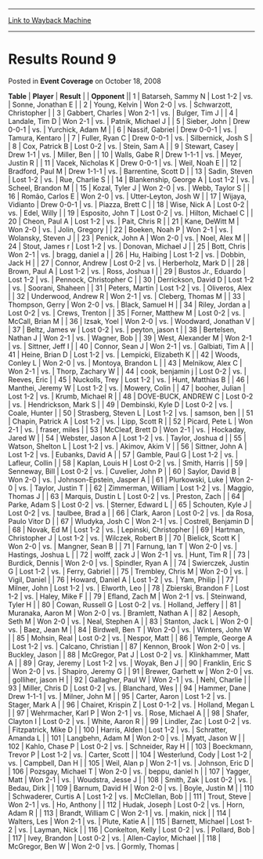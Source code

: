 
---
[Link to Wayback Machine](https://web.archive.org/web/20220819041355/https://magic.wizards.com/en/articles/archive/event-coverage/results-round-9-2008-10-18-0)

[_metadata_:description]:- "TablePlayerResult Opponent 1Batarseh, Sammy NLost 1-2vs.Sonne, Jonathan E 2Young, KelvinWon 2-0vs.Schwarzott, Christopher 3Gabbert, CharlesWon 2-1vs.Bulger, Tim J 4Landale, Tim DWon 2-1vs.Patnik, Michael J 5Sieber, JohnDrew 0-0-1vs.Yurchick, Adam M 6Nassif, GabrielDrew 0-0-1vs.Tamura, Kentaro 7Fuller, Ryan CDrew 0-0-1vs.Silbernick, Josh S 8Cox, Patrick BLost 0-2vs.Stein, Sam A"
[_metadata_:generator]:- "Drupal 7 (http://drupal.org)"
[_metadata_:node]:- "459111"
[_metadata_:publish_date]:- "2008-10-18"
[_metadata_:source]:- "div-main-content"
[_metadata_:title]:- "Results Round 9"
[_metadata_:wayback_capture_timestamp]:- "2022-08-19 04:13:55"
[_metadata_:wayback_raw_url]:- "https://web.archive.org/web/20220819041355id_/https://magic.wizards.com/en/articles/archive/event-coverage/results-round-9-2008-10-18-0"
[_metadata_:wayback_url]:- "https://magic.wizards.com/en/articles/archive/event-coverage/results-round-9-2008-10-18-0"
---


Results Round 9
===============



 Posted in **Event Coverage**
 on October 18, 2008 












 **Table** | **Player** | **Result** |  | **Opponent** ||  1 | Batarseh, Sammy N | Lost 1-2 | vs. | Sonne, Jonathan E |
|  2 | Young, Kelvin | Won 2-0 | vs. | Schwarzott, Christopher |
|  3 | Gabbert, Charles | Won 2-1 | vs. | Bulger, Tim J |
|  4 | Landale, Tim D | Won 2-1 | vs. | Patnik, Michael J |
|  5 | Sieber, John | Drew 0-0-1 | vs. | Yurchick, Adam M |
|  6 | Nassif, Gabriel | Drew 0-0-1 | vs. | Tamura, Kentaro |
|  7 | Fuller, Ryan C | Drew 0-0-1 | vs. | Silbernick, Josh S |
|  8 | Cox, Patrick B | Lost 0-2 | vs. | Stein, Sam A |
|  9 | Stewart, Casey | Drew 1-1 | vs. | Miller, Ben |
|  10 | Walls, Gabe R | Drew 1-1-1 | vs. | Meyer, Justin R |
|  11 | Vacek, Nicholas K | Drew 0-0-1 | vs. | Weil, Noah E |
|  12 | Bradford, Paul M | Drew 1-1-1 | vs. | Barrentine, Scott D |
|  13 | Sadin, Steven | Lost 1-2 | vs. | Rue, Charlie S |
|  14 | Blankenship, George A | Lost 1-2 | vs. | Scheel, Brandon M |
|  15 | Kozal, Tyler J | Won 2-0 | vs. | Webb, Taylor S |
|  16 | Romão, Carlos E | Won 2-0 | vs. | Utter-Leyton, Josh W |
|  17 | Wijaya, Vidianto | Drew 0-0-1 | vs. | Piazza, Brett C |
|  18 | Wise, Nick A | Lost 0-2 | vs. | Edel, Willy |
|  19 | Esposito, John T | Lost 0-2 | vs. | Hilton, Michael C |
|  20 | Cheon, Paul A | Lost 1-2 | vs. | Pait, Chris R |
|  21 | Kane, DeWitt M | Won 2-0 | vs. | Jolin, Gregory |
|  22 | Boeken, Noah P | Won 2-1 | vs. | Wolansky, Steven J |
|  23 | Penick, John A | Won 2-0 | vs. | Noel, Alex M |
|  24 | Stout, James r | Lost 1-2 | vs. | Donovan, Michael J |
|  25 | Bott, Chris | Won 2-1 | vs. | bragg, daniel a |
|  26 | Hu, Haibing | Lost 1-2 | vs. | Dobbin, Jack H |
|  27 | Connor, Andrew | Lost 0-2 | vs. | Herberholz, Mark D |
|  28 | Brown, Paul A | Lost 1-2 | vs. | Ross, Joshua I |
|  29 | Bustos Jr., Eduardo | Lost 1-2 | vs. | Pennock, Christopher C |
|  30 | Derrickson, David D | Lost 1-2 | vs. | Soorani, Shaheen |
|  31 | Peters, Martin | Lost 1-2 | vs. | Oliveros, Alex |
|  32 | Underwood, Andrew R | Won 2-1 | vs. | Cleberg, Thomas M |
|  33 | Thompson, Gerry | Won 2-0 | vs. | Black, Samuel H |
|  34 | Riley, Jordan a | Lost 0-2 | vs. | Crews, Trenton |
|  35 | Forner, Matthew M | Lost 0-2 | vs. | McCall, Brian M |
|  36 | Izsak, Yoel | Won 2-0 | vs. | Woodward, Jonathan V |
|  37 | Beltz, James w | Lost 0-2 | vs. | peyton, jason t |
|  38 | Bertelsen, Nathan J | Won 2-1 | vs. | Wagner, Bob |
|  39 | West, Alexander M | Won 2-1 | vs. | Sittner, Jeff I |
|  40 | Connor, Sean J | Won 2-1 | vs. | Galbiati, Tim A |
|  41 | Heine, Brian D | Lost 1-2 | vs. | Lempicki, Elizabeth K |
|  42 | Woods, Conley L | Won 2-0 | vs. | Montoya, Brandon L |
|  43 | Melnikow, Alex C | Won 2-1 | vs. | Thorp, Zachary W |
|  44 | cook, benjamin j | Lost 0-2 | vs. | Reeves, Eric |
|  45 | Nuckolls, Trey | Lost 1-2 | vs. | Hunt, Matthias B |
|  46 | Manthei, Jeremy W | Lost 1-2 | vs. | Mowery, Colin |
|  47 | booher, Julian | Lost 1-2 | vs. | Krumb, Michael R |
|  48 | DOVE-BUCK, ANDREW C | Lost 0-2 | vs. | Hendrickson, Mark S |
|  49 | Dembinski, Kyle D | Lost 0-2 | vs. | Coale, Hunter |
|  50 | Strasberg, Steven L | Lost 1-2 | vs. | samson, ben |
|  51 | Chapin, Patrick A | Lost 1-2 | vs. | Lipp, Scott R |
|  52 | Picard, Pete L | Won 2-1 | vs. | fraser, miles |
|  53 | McCleaf, Brett D | Won 2-1 | vs. | Hockaday, Jared W |
|  54 | Webster, Jason A | Lost 1-2 | vs. | Taylor, Joshua d |
|  55 | Watson, Shelton L | Lost 1-2 | vs. | Akimov, Akim V |
|  56 | Sittner, John A | Lost 1-2 | vs. | Eubanks, David A |
|  57 | Gamble, Paul G | Lost 1-2 | vs. | Lafleur, Collin |
|  58 | Kaplan, Louis H | Lost 0-2 | vs. | Smith, Harris |
|  59 | Senneway, Bill | Lost 0-2 | vs. | Cuvelier, John P |
|  60 | Saylor, David B | Won 2-0 | vs. | Johnson-Epstein, Jasper A |
|  61 | Plurkowski, Luke | Won 2-0 | vs. | Taylor, Justin T |
|  62 | Zimmerman, William | Lost 1-2 | vs. | Maggio, Thomas J |
|  63 | Marquis, Dustin L | Lost 0-2 | vs. | Preston, Zach |
|  64 | Parke, Adam S | Lost 0-2 | vs. | Sterner, Edward L |
|  65 | Schouten, Kyle J | Lost 0-2 | vs. | taulbee, Brad a |
|  66 | Clark, Aaron | Lost 0-2 | vs. | da Rosa, Paulo Vitor D |
|  67 | Wludyka, Josh C | Won 2-1 | vs. | Costrell, Benjamin D |
|  68 | Novak, Ed M | Lost 1-2 | vs. | Lepinski, Christopher |
|  69 | Hartman, Christopher J | Lost 1-2 | vs. | Wilczek, Robert B |
|  70 | Bielick, Scott K | Won 2-0 | vs. | Mangner, Sean B |
|  71 | Farnung, Ian T | Won 2-0 | vs. | Hastings, Joshua L |
|  72 | wolff, zack J | Won 2-1 | vs. | Hunt, Tim R |
|  73 | Burdick, Dennis | Won 2-0 | vs. | Spindler, Ryan A |
|  74 | Swierczek, Justin G | Lost 1-2 | vs. | Ferry, Gabriel |
|  75 | Trembley, Chris M | Won 2-0 | vs. | Vigil, Daniel |
|  76 | Howard, Daniel A | Lost 1-2 | vs. | Yam, Philip |
|  77 | Milner, John | Lost 1-2 | vs. | Elworth, Leo |
|  78 | Zbierski, Brandon F | Lost 1-2 | vs. | Haley, Mike F |
|  79 | Efland, Zach M | Won 2-1 | vs. | Steinwand, Tyler H |
|  80 | Cowan, Russell G | Lost 0-2 | vs. | Holland, Jeffery |
|  81 | Muranaka, Aaron M | Won 2-0 | vs. | Bramlett, Nathan A |
|  82 | Aesoph, Seth M | Won 2-0 | vs. | Neal, Stephen A |
|  83 | Stanton, Jack L | Won 2-0 | vs. | Baez, Jean M |
|  84 | Birdwell, Ben T | Won 2-0 | vs. | Winters, John W |
|  85 | Mohsin, Real | Lost 0-2 | vs. | Nespor, Matt |
|  86 | Temple, George A | Lost 1-2 | vs. | Calcano, Christian |
|  87 | Kennon, Brook | Won 2-0 | vs. | Buckley, Jason |
|  88 | McGregor, Pat J | Lost 0-2 | vs. | Klinkhammer, Matt A |
|  89 | Gray, Jeremy | Lost 1-2 | vs. | Woyak, Ben J |
|  90 | Franklin, Eric S | Won 2-0 | vs. | Shapiro, Jeremy G |
|  91 | Brewer, Garhett w | Won 2-0 | vs. | golliher, jason H |
|  92 | Gallagher, Paul W | Won 2-1 | vs. | Nehl, Charlie |
|  93 | Miller, Chris D | Lost 0-2 | vs. | Blanchard, Wes |
|  94 | Hammer, Dane | Drew 1-1-1 | vs. | Milner, John M |
|  95 | Carter, Aaron | Lost 1-2 | vs. | Stager, Mark A |
|  96 | Chairet, Krispin Z | Lost 0-1-2 | vs. | Holland, Megan L |
|  97 | Wehrmacher, Karl P | Won 2-1 | vs. | Rose, Michael A |
|  98 | Shafer, Clayton I | Lost 0-2 | vs. | White, Aaron R |
|  99 | Lindler, Zac | Lost 0-2 | vs. | Fitzpatrick, Mike D |
| 100 | Harris, Alden | Lost 1-2 | vs. | Schratter, Amanda L |
| 101 | Langbehn, Adam M | Won 2-0 | vs. | Myatt, Jason W |
| 102 | Kahlo, Chase P | Lost 0-2 | vs. | Schneider, Ray H |
| 103 | Boeckmann, Trevor P | Lost 1-2 | vs. | Carter, Scott |
| 104 | Westerlund, Cody | Lost 1-2 | vs. | Campbell, Dan H |
| 105 | Weil, Alan p | Won 2-1 | vs. | Johnson, Eric D |
| 106 | Pozsgay, Michael T | Won 2-0 | vs. | beppu, daniel h |
| 107 | Yagger, Matt | Won 2-1 | vs. | Woudstra, Jesse J |
| 108 | Smith, Zak | Lost 0-2 | vs. | Bedau, Dirk |
| 109 | Barnum, David H | Won 2-0 | vs. | Boyle, Justin M |
| 110 | Schwaderer, Curtis A | Lost 1-2 | vs. | McClellan, Bob |
| 111 | Trout, Steve | Won 2-1 | vs. | Ho, Anthony |
| 112 | Hudak, Joseph | Lost 0-2 | vs. | Horn, Adam R |
| 113 | Brandt, William C | Won 2-1 | vs. | makin, nick |
| 114 | Walters, Les | Won 2-1 | vs. | Plute, Katie A |
| 115 | Barnett, Michael | Lost 1-2 | vs. | Layman, Nick |
| 116 | Conkelton, Kelly | Lost 0-2 | vs. | Pollard, Bob |
| 117 | Ivey, Brandon | Lost 0-2 | vs. | Allen-Caylor, Michael |
| 118 | McGregor, Ben W | Won 2-0 | vs. | Gormly, Thomas |







